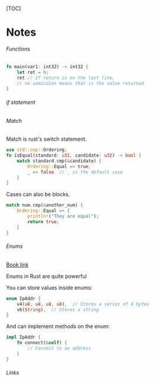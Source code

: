 #### 

[TOC]

# Notes

###### Functions

```rust
fn main(var1: int32) -> int32 {
    let ret = 0;
    ret // If return is on the last line,
    // no semicolon means that is the value returned
}
```

###### if statement



###### Match

Match is rust's switch statement.

```rust
use std::cmp::Ordering;
fn isEqual(standard: u32, candidate: u32) -> bool {
    match standard.cmp(&candidate) {
        Ordering::Equal => true,
        _ => false  // _ is the default case
    }   
}
```

Cases can also be blocks.

```rust
match num.cmp(&another_num) {
    Ordering::Equal => {
        println!("They are equal");
        return true;
    }
}
```



###### Enums 

[Book link][1]

Enums in Rust are quite powerful

You can store values inside enums:

```rust
enum IpAddr {
    v4(u8, u8, u8, u8),  // Stores a series of 4 bytes
    v6(String),  // Stores a string
}
```

And can implement methods on the enum:

```rust
impl IpAddr {
    fn connect(&self) {
        // Connect to an address
    }
}
```







###### Links

[1]: https://doc.rust-lang.org/book/ch06-01-defining-an-enum.html